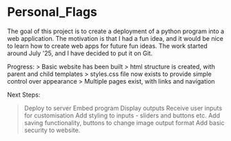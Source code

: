 # Personal_Flags
The goal of this project is to create a deployment of a python program into a web application.
The motivation is that I had a fun idea, and it would be nice to learn how to create web apps for future fun ideas.
The work started around July '25, and I have decided to put it on Git.

Progress:
\> Basic website has been built 
\> html structure is created, with parent and child templates
\> styles.css file now exists to provide simple control over appearance
\> Multiple pages exist, with links and navigation

Next Steps:
> Deploy to server
> Embed program
> Display outputs 
> Receive user inputs for customisation
> Add styling to inputs - sliders and buttons etc.
> Add saving functionality, buttons to change image output format
> Add basic security to website.
